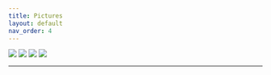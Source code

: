 ```yaml
---
title: Pictures
layout: default
nav_order: 4
---
```

![][pic1]
![][pic2]
![][pic3]
![][pic4]

----

[Terraform]: https://github.com/pennyberry/Public/tree/main/terraform
[Configuring Your Local Machine]: https://github.com/pennyberry/Public/tree/main/local_machine_config_scripts
[Azure CLI Scripts]: https://github.com/pennyberry/Public/tree/main/azure_cli
[pennyberry1@gmail.com]: pennyberry1@gmail.com
[Instagram]: https://www.instagram.com/tallkidssuck/
[Github]: https://github.com/pennyberry

[pic1]: ../../../43860032.jpg
[pic2]: ../../../000196760013.jpg
[pic3]: ../../../IMG_20210301_115129.jpg
[pic4]: ../../../523582010028.jpg